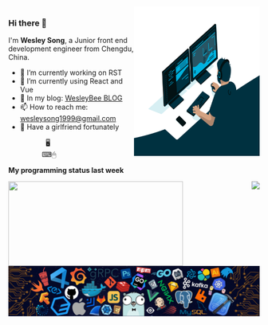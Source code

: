 
<img align="right" alt="Songjunwei's github stats" width="50%" height="300px" src="https://github.com/Songjunweiop/Songjunweiop/blob/main/code.gif">

### Hi there 👋
I'm **Wesley Song**, a Junior front end development engineer from Chengdu, China.

- 🔭 I’m currently working on RST
- 🌱 I’m currently using React and Vue
- 💬 In my blog: [WesleyBee BLOG](https://www.wesleybee.cn/)
- 📫 How to reach me: <wesleysong1999@gmail.com>
- 💞 Have a girlfriend fortunately


&nbsp;&nbsp;&nbsp;&nbsp;&nbsp;&nbsp;&nbsp;&nbsp;&nbsp;&nbsp;&nbsp;&nbsp;&nbsp;&nbsp;&nbsp;&nbsp;&nbsp;&nbsp;&nbsp;🖥
<br>
&nbsp;&nbsp;&nbsp;&nbsp;&nbsp;&nbsp;&nbsp;&nbsp;&nbsp;&nbsp;&nbsp;&nbsp;&nbsp;&nbsp;&nbsp;&nbsp;&nbsp;⌨🖱
<br>

**My programming status last week**

<img width="350px" position="relative" left= "-20px"  height="170px" align="left" src="https://github-readme-stats.vercel.app/api/wakatime?username=WesleySong&hide_title=true" />
<img height="170px" align="right" src="https://github-readme-stats.vercel.app/api?username=Songjunweiop&show_icons=true&include_all_commits=true" />
<img src="https://github.com/Songjunweiop/Songjunweiop/blob/main/github.png" />

